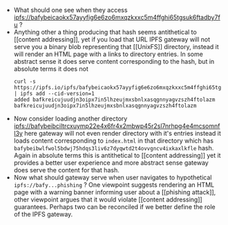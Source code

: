 - What should one see when they access [ipfs://bafybeicaokx57ayyfig6e6zo6mxqzkxxc5m4ffghi65tgsuk6ftadby7fu](https://ipfs.io/ipfs/bafybeicaokx57ayyfig6e6zo6mxqzkxxc5m4ffghi65tgsuk6ftadby7fu) ?
- Anything other a thing producing that hash seems antithetical to [[content addressing]], yet if you load that URL IPFS gateway will not serve you a binary blob representing that [[UnixFS]] directory, instead it will render an HTML page with a links to directory entries. In some abstract sense it does serve content corresponding to the hash, but in absolute terms it does not
  ```
  curl -s https://ipfs.io/ipfs/bafybeicaokx57ayyfig6e6zo6mxqzkxxc5m4ffghi65tgsuk6ftadby7fu | ipfs add --cid-version=1
  added bafkreicujuudjn3oipx7in5lhzeujmxsbnlxasqgnnyagvzszh4ftolazm bafkreicujuudjn3oipx7in5lhzeujmxsbnlxasqgnnyagvzszh4ftolazm
  ```
- Now consider loading another directory [ipfs://bafybeibciltrcxuymp22e4x6fr4x2mbwp45r2sl7nrhpg4e4mcsomnfl3y](https://ipfs.io/ipfs/bafybeibciltrcxuymp22e4x6fr4x2mbwp45r2sl7nrhpg4e4mcsomnfl3y) here gateway will not even render directory with it's entries instead it loads content corresponding to `index.html` in that directory which has `bafybeibwlfwol5bdwj75hdqs3liv6z7dyqwtd2t4ovvgncv4ixkaxlkfle` hash. Again in absolute terms this is antithetical to [[content addressing]] yet it provides a better user experience and more abstract sense gateway does serve the content for that hash.
- Now what should gateway serve when user navigates to hypothetical `ipfs://bafy...phishing` ? One viewpoint suggests rendering an HTML page with a warning banner informing user about a [[phishing attack]], other viewpoint argues that it would violate [[content addressing]] guarantees. Perhaps two can be reconciled if we better define the role of the IPFS gateway.